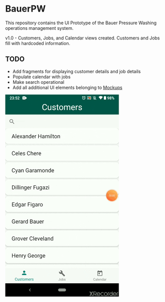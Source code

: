 # BauerPW
This repository contains the UI Prototype of the Bauer Pressure Washing operations management system.

v1.0 - Customers, Jobs, and Calendar views created. Customers and Jobs fill with hardcoded information.

## TODO
* Add fragments for displaying customer details and job details
* Populate calendar with jobs
* Make search operational
* Add all additional UI elements belonging to [Mockups](https://toddbauer.atlassian.net/wiki/spaces/BPW/pages/99156106/Mockup)

![UI Prototype Demonstration](https://github.com/abasslinelow/BauerPW/blob/master/BauerPW%20UI%20Demonstration.gif)
